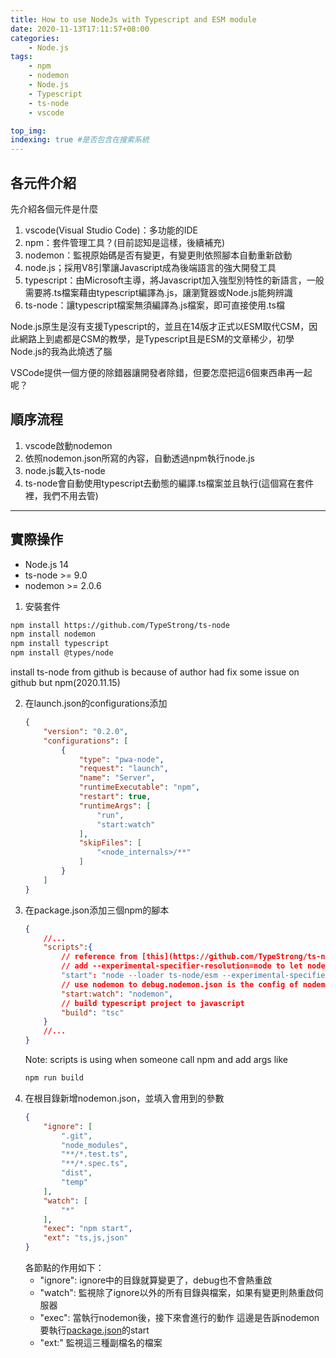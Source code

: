 ```yaml
---
title: How to use NodeJs with Typescript and ESM module
date: 2020-11-13T17:11:57+08:00
categories: 
    - Node.js
tags:
    - npm
    - nodemon
    - Node.js
    - Typescript
    - ts-node
    - vscode

top_img:
indexing: true #是否包含在搜索系統
---
```

## 各元件介紹
先介紹各個元件是什麼
1. vscode(Visual Studio Code)：多功能的IDE
2. npm：套件管理工具？(目前認知是這樣，後續補充)
3. nodemon：監視原始碼是否有變更，有變更則依照腳本自動重新啟動
4. node.js；採用V8引擎讓Javascript成為後端語言的強大開發工具
5. typescript：由Microsoft主導，將Javascript加入強型別特性的新語言，一般需要將.ts檔案藉由typescript編譯為.js，讓瀏覽器或Node.js能夠辨識
6. ts-node：讓typescript檔案無須編譯為.js檔案，即可直接使用.ts檔

Node.js原生是沒有支援Typescript的，並且在14版才正式以ESM取代CSM，因此網路上到處都是CSM的教學，是Typescript且是ESM的文章稀少，初學Node.js的我為此燒透了腦

VSCode提供一個方便的除錯器讓開發者除錯，但要怎麼把這6個東西串再一起呢？

## 順序流程
1. vscode啟動nodemon
2. 依照nodemon.json所寫的內容，自動透過npm執行node.js
3. node.js載入ts-node
4. ts-node會自動使用typescript去動態的編譯.ts檔案並且執行(這個寫在套件裡，我們不用去管)
---


## 實際操作

* Node.js 14
* ts-node >= 9.0
* nodemon >= 2.0.6

1. 安裝套件
```bash
npm install https://github.com/TypeStrong/ts-node
npm install nodemon
npm install typescript
npm install @types/node
```
install ts-node from github is because of author had fix some issue on github but npm(2020.11.15)

2. 在launch.json的configurations添加
    ```json launch.json
    {
        "version": "0.2.0",
        "configurations": [
            {
                "type": "pwa-node",
                "request": "launch",
                "name": "Server",
                "runtimeExecutable": "npm",
                "restart": true,
                "runtimeArgs": [
                    "run",
                    "start:watch"
                ],
                "skipFiles": [
                    "<node_internals>/**"
                ]
            }
        ]
    }
    ```
3. 在package.json添加三個npm的腳本
    <a name="package.json">
    ```json package.json
    {
        //...
        "scripts":{
            // reference from [this](https://github.com/TypeStrong/ts-node/issues/1007) issue to add a experimental arg
            // add --experimental-specifier-resolution=node to let node ignore extension filename
            "start": "node --loader ts-node/esm --experimental-specifier-resolution=node ./app.ts",
            // use nodemon to debug.nodemon.json is the config of nodemon 
            "start:watch": "nodemon",
            // build typescript project to javascript
            "build": "tsc"
        }
        //... 
    }
    ```
    Note: scripts is using when someone call npm and add args like
    ```bash
    npm run build
    ```
4. 在根目錄新增nodemon.json，並填入會用到的參數
    ```json nodemon.json
    {
        "ignore": [
            ".git",
            "node_modules",
            "**/*.test.ts",
            "**/*.spec.ts",
            "dist",
            "temp"
        ],
        "watch": [
            "*"
        ],
        "exec": "npm start",
        "ext": "ts,js,json"
    }
    ```
    各節點的作用如下：
    * "ignore": ignore中的目錄就算變更了，debug也不會熱重啟
    * "watch": 監視除了ignore以外的所有目錄與檔案，如果有變更則熱重啟伺服器
    * "exec": 當執行nodemon後，接下來會進行的動作
    這邊是告訴nodemon要執行[package.json](#package.json)的start
    * "ext:" 監視這三種副檔名的檔案

